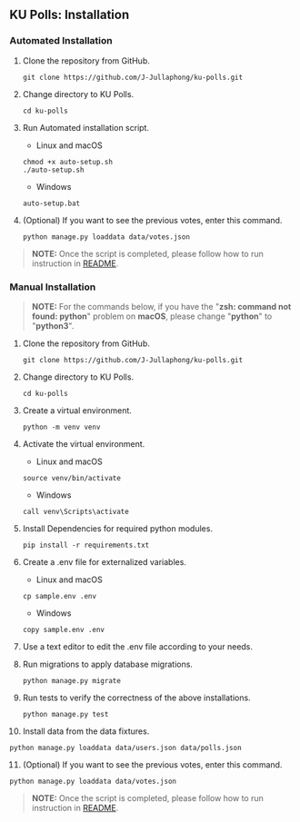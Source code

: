 ## KU Polls: Installation

### Automated Installation

1. Clone the repository from GitHub.
   ``` 
   git clone https://github.com/J-Jullaphong/ku-polls.git
   ```
   
2. Change directory to KU Polls.
   ``` 
   cd ku-polls 
   ```
   
3. Run Automated installation script.
   - Linux and macOS
   ```
   chmod +x auto-setup.sh
   ./auto-setup.sh 
   ```
   - Windows
   ```
   auto-setup.bat
   ``` 
   
4. (Optional) If you want to see the previous votes, enter this command.
   ```
   python manage.py loaddata data/votes.json
   ```
   
> **NOTE:** Once the script is completed, please follow how to run instruction in [README](README.md).

### Manual Installation

> **NOTE:** For the commands below, if you have the "**zsh: command not found: python**" problem on **macOS**, please change "**python**" to "**python3**".

1. Clone the repository from GitHub.
   ``` 
   git clone https://github.com/J-Jullaphong/ku-polls.git
   ```
   
2. Change directory to KU Polls.
   ``` 
   cd ku-polls 
   ```
   
3. Create a virtual environment.
   ```
   python -m venv venv
   ```
   
4. Activate the virtual environment.
   - Linux and macOS
   ``` 
   source venv/bin/activate 
   ```
   - Windows
   ```  
   call venv\Scripts\activate
   ```

5. Install Dependencies for required python modules.
   ```
   pip install -r requirements.txt
   ```
   
6. Create a .env file for externalized variables.
   - Linux and macOS
   ``` 
   cp sample.env .env 
   ```
   - Windows
   ```  
   copy sample.env .env
   ``` 
   
7. Use a text editor to edit the .env file according to your needs.

8. Run migrations to apply database migrations.
   ```
   python manage.py migrate
   ```
   
9. Run tests to verify the correctness of the above installations.
   ```
   python manage.py test
   ```

10. Install data from the data fixtures.
   ```
   python manage.py loaddata data/users.json data/polls.json
   ```
    
11. (Optional) If you want to see the previous votes, enter this command.
   ```
   python manage.py loaddata data/votes.json
   ```

> **NOTE:** Once the script is completed, please follow how to run instruction in [README](README.md).